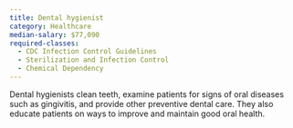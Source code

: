 ```yaml
---
title: Dental hygienist
category: Healthcare
median-salary: $77,090
required-classes:
  - CDC Infection Control Guidelines
  - Sterilization and Infection Control
  - Chemical Dependency
---
```


Dental hygienists clean teeth, examine patients for signs of oral diseases such as gingivitis, and provide other preventive dental care. They also educate patients on ways to improve and maintain good oral health.